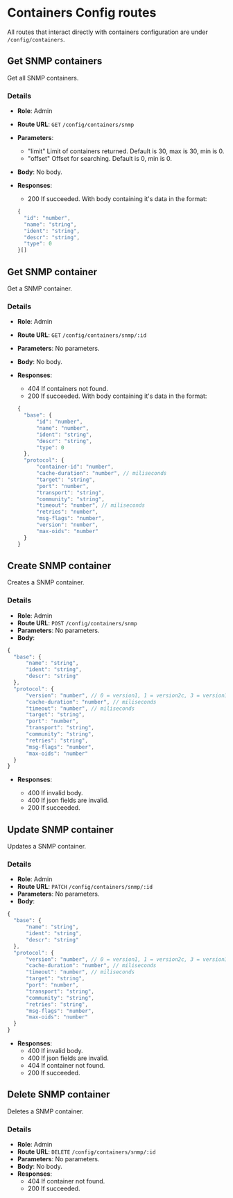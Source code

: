 # Containers Config routes

All routes that interact directly with containers configuration are under `/config/containers`.

## Get SNMP containers

Get all SNMP containers.

### Details

- **Role**: Admin
- **Route URL**: `GET` `/config/containers/snmp`
- **Parameters**:
  - "limit" Limit of containers returned. Default is 30, max is 30, min is 0.
  - "offset" Offset for searching. Default is 0, min is 0.
- **Body**: No body.
- **Responses**:

  - 200 If succeeded. With body containing it's data in the format:

  ```js
  {
    "id": "number",
    "name": "string",
    "ident": "string",
    "descr": "string",
    "type": 0
  }[]
  ```

## Get SNMP container

Get a SNMP container.

### Details

- **Role**: Admin
- **Route URL**: `GET` `/config/containers/snmp/:id`
- **Parameters**: No parameters.
- **Body**: No body.
- **Responses**:

  - 404 If containers not found.
  - 200 If succeeded. With body containing it's data in the format:

  ```js
  {
    "base": {
        "id": "number",
        "name": "number",
        "ident": "string",
        "descr": "string",
        "type": 0
    },
    "protocol": {
        "container-id": "number",
        "cache-duration": "number", // miliseconds
        "target": "string",
        "port": "number",
        "transport": "string",
        "community": "string",
        "timeout": "number", // miliseconds
        "retries": "number",
        "msg-flags": "number",
        "version": "number",
        "max-oids": "number"
    }
  }
  ```

## Create SNMP container

Creates a SNMP container.

### Details

- **Role**: Admin
- **Route URL**: `POST` `/config/containers/snmp`
- **Parameters**: No parameters.
- **Body**:

```js
{
  "base": {
      "name": "string",
      "ident": "string",
      "descr": "string"
  },
  "protocol": {
      "version": "number", // 0 = version1, 1 = version2c, 3 = version3
      "cache-duration": "number", // miliseconds
      "timeout": "number", // miliseconds
      "target": "string",
      "port": "number",
      "transport": "string",
      "community": "string",
      "retries": "string",
      "msg-flags": "number",
      "max-oids": "number"
  }
}
```

- **Responses**:

  - 400 If invalid body.
  - 400 If json fields are invalid.
  - 200 If succeeded.

## Update SNMP container

Updates a SNMP container.

### Details

- **Role**: Admin
- **Route URL**: `PATCH` `/config/containers/snmp/:id`
- **Parameters**: No parameters.
- **Body**:

```js
{
  "base": {
      "name": "string",
      "ident": "string",
      "descr": "string"
  },
  "protocol": {
      "version": "number", // 0 = version1, 1 = version2c, 3 = version3
      "cache-duration": "number", // miliseconds
      "timeout": "number", // miliseconds
      "target": "string",
      "port": "number",
      "transport": "string",
      "community": "string",
      "retries": "string",
      "msg-flags": "number",
      "max-oids": "number"
  }
}
```

- **Responses**:
  - 400 If invalid body.
  - 400 If json fields are invalid.
  - 404 If container not found.
  - 200 If succeeded.

## Delete SNMP container

Deletes a SNMP container.

### Details

- **Role**: Admin
- **Route URL**: `DELETE` `/config/containers/snmp/:id`
- **Parameters**: No parameters.
- **Body**: No body.
- **Responses**:
  - 404 If container not found.
  - 200 If succeeded.
